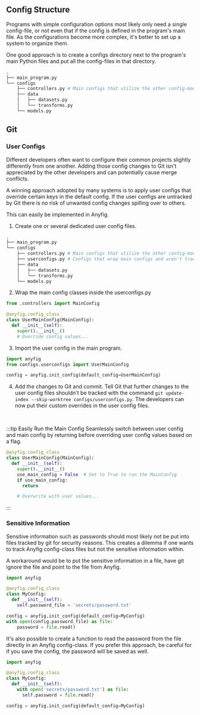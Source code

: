 ## Config Structure

Programs with simple configuration options most likely only need a single config-file, or not even that if the config is defined in the program's main file. As the configurations become more complex, it's better to set up a system to organize them.

One good approach is to create a configs directory next to the program's main Python files and put all the config-files in that directory. 

```python
.
├── main_program.py
└── configs
    ├── controllers.py # Main configs that utilize the other config-modules
    ├── data
    │   ├── datasets.py
    │   └── transforms.py
    └── models.py
```


## Git

### User Configs



Different developers often want to configure their common projects slightly differently from one another. Adding those config changes to Git isn't appreciated by the other developers and can potentially cause merge conflicts.

A winning approach adopted by many systems is to apply user configs that override certain keys in the default config. If the user configs are untracked by Git there is no risk of unwanted config changes spilling over to others. 

This can easily be implemented in Anyfig. 


1. Create one or several dedicated user config files.
```python
.
├── main_program.py
└── configs
    ├── controllers.py # Main configs that utilize the other config-modules
    ├── userconfigs.py # Configs that wrap main configs and aren't tracked by Git
    ├── data
    │   ├── datasets.py
    │   └── transforms.py
    └── models.py
```

2. Wrap the main config classes inside the userconfigs.py
```python
from .controllers import MainConfig

@anyfig.config_class
class UserMainConfig(MainConfig):
  def __init__(self):
    super().__init__()
    # Override config values...
```

3. Import the user config in the main program.
```python
import anyfig
from configs.userconfigs import UserMainConfig

config = anyfig.init_config(default_config=UserMainConfig)
```

4. Add the changes to Git and commit. Tell Git that further changes to the user config files shouldn't be tracked with the command `git update-index --skip-worktree configs/userconfigs.py`. The developers can now put their custom overrides in the user config files.

<br />

:::tip Easily Run the Main Config
Seamlessly switch between user config and main config by returning before overriding user config values based on a flag.

```python
@anyfig.config_class
class UserMainConfig(MainConfig):
  def __init__(self):
    super().__init__()
    use_main_config = False  # Set to True to run the MainConfig
    if use_main_config:
      return

    # Overwrite with user values...
```
:::


### Sensitive Information

Sensitive information such as passwords should most likely not be put into files tracked by git for security reasons. This creates a dilemma if one wants to track Anyfig config-class files but not the sensitive information within. 

A workaround would be to put the sensitive information in a file, have git ignore the file and point to the file from Anyfig.

```python
import anyfig

@anyfig.config_class
class MyConfig:
  def __init__(self):
    self.password_file = 'secrets/password.txt'

config = anyfig.init_config(default_config=MyConfig)
with open(config.password_file) as file:
    password = file.read()
```

It's also possible to create a function to read the password from the file directly in an Anyfig config-class. If you prefer this approach, be careful for if you save the config, the password will be saved as well. 


```python
import anyfig

@anyfig.config_class
class MyConfig:
  def __init__(self):
    with open('secrets/password.txt') as file:
      self.password = file.read()

config = anyfig.init_config(default_config=MyConfig)
```
